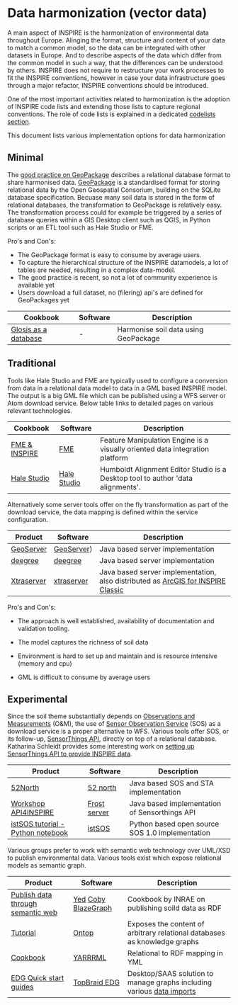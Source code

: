 

# Data harmonization (vector data)

A main aspect of INSPIRE is the harmonization of environmental data throughout Europe. Alinging the format, structure and content of your data to match a common model, so the data can be integrated with other datasets in Europe. And to describe aspects of the data which differ from the common model in such a way, that the differences can be understood by others. INSPIRE does not require to restructure your work processes to fit the INSPIRE conventions, however in case your data infrastructure goes through a major refactor, INSPIRE conventions should be introduced.

One of the most important activities related to harmonization is the adoption of INSPIRE code lists and extending those lists to capture regional conventions. The role of code lists is explained in a dedicated [codelists section](codelists.md). 

This document lists various implementation options for data harmonization

## Minimal

The [good practice on GeoPackage](https://github.com/INSPIRE-MIF/gp-geopackage-encodings) describes a relational database format to share harmonised data. [GeoPackage](https://www.geopackage.org/) is a standardised format for storing relational data by the Open Geospatial Consorium, building on the SQLite database specification. Becuase many soil data is stored in the form of relational databases, the transformation to GeoPackage is relatively easy. The transformation process could for example be triggered by a series of database queries within a GIS Desktop client such as QGIS, in Python scripts or an ETL tool such as Hale Studio or FME. 

Pro's and Con's:

- The GeoPackage format is easy to consume by average users.
- To capture the hierarchical structure of the INSPIRE datamodels, a lot of tables are needed, resulting in a complex data-model. 
- The good practice is recent, so not a lot of community experience is available yet 
- Users download a full dataset, no (filering) api's are defined for GeoPackages yet

| Cookbook | Software | Description |
| --- | --- | --- |
| [Glosis as a database](glosis-db.md) | - | Harmonise soil data using GeoPackage |

## Traditional

Tools like Hale Studio and FME are typically used to configure a conversion from data in a relational data model to data in a GML based INSPIRE model. The output is a big GML file which can be published using a WFS server or Atom download service. Below table links to detailed pages on various relevant technologies.

| Cookbook | Software | Description |
| --- | --- | --- |
| [FME & INSPIRE](https://www.safe.com/integrate/inspire-gml/) | [FME](https://www.safe.com/fme/) | Feature Manipulation Engine is a visually oriented data integration platform |
| [Hale Studio](tools/hale.md) | [Hale Studio](https://wetransform.to/halestudio/) | Humboldt Alignment Editor Studio is a Desktop tool to author 'data alignments'. |

Alternatively some server tools offer on the fly transformation as part of the download service, the data mapping is defined within the service configuration.

| Product | Software | Description |
| --- | --- | --- |
| [GeoServer](tools/geoserver.md) | [GeoServer](https://geoserver.org)) | Java based server implementation |
| [deegree](tools/deegree.md) | [deegree](https://www.deegree.org) |  Java based server implementation |
| [Xtraserver](tools/xtraserver.md) | [xtraserver](https://www.interactive-instruments.de/en/xtraserver/)  | Java based server implementation, also distributed as [ArcGIS for INSPIRE Classic](https://enterprise.arcgis.com/en/inspire/10.8/get-started/what-is-arcgis-for-inspire.htm) |

Pro's and Con's:

- The approach is well established, availability of documentation and validation tooling.
- The model captures the richness of soil data 

- Environment is hard to set up and maintain and is resource intensive (memory and cpu)
- GML is difficult to consume by average users

## Experimental

Since the soil theme substantially depends on [Observations and Measurements](https://www.ogc.org/standards/om) (O&M), the use of [Sensor Observation Service](https://www.ogc.org/standards/sos) (SOS) as a download service is a proper alternative to WFS. Various tools offer SOS, or its follow-up, [SensorThings API](https://www.ogc.org/standards/sensorthings), directly on top of a relational database. Katharina Schleidt provides some interesting work on [setting up SensorThings API to provide INSPIRE data](http://www.datacove.eu/inspire/).

| Product | Software | Description |
| --- | --- | --- |
| [52North](tools/52north.md) | [52 north](https://52north.org/software/software-projects/sos/) | Java based SOS and STA implementation |
| [Workshop API4INSPIRE](https://datacoveeu.github.io/API4INSPIRE/dissemination/Workshop-2020-11-19.html) | [Frost server](https://fraunhoferiosb.github.io/FROST-Server/) | Java based implementation of Sensorthings API |
| [istSOS tutorial - Python notebook](https://sourceforge.net/projects/istsos/files/Tutorials/) | [istSOS](http://istsos.org/) | Python based open source SOS 1.0 implementation |

Various groups prefer to work with semantic web technology over UML/XSD to publish environmental data. Various tools exist which expose relational models as semantic graph.

| Product | Software | Description |
| --- | --- | --- |
| [Publish data through semantic web](https://doi.org/10.15454/YJLFZI) | [Yed](https://www.yworks.com/products/yed) [Coby](https://forgemia.inra.fr/anaee-dev/coby) [BlazeGraph](https://blazegraph.com/) | Cookbook by INRAE on publishing soild data as RDF | 
| [Tutorial](https://ontop-vkg.org/tutorial/) | [Ontop](https://ontop-vkg.org/) | Exposes the content of arbitrary relational databases as knowledge graphs |
| [Cookbook](tools\yarrrml.md) | [YARRRML](https://rml.io/yarrrml/) | Relational to RDF mapping in YML |
| [EDG Quick start guides](https://archive.topquadrant.com/doc/7.4/quick_start_guides/index.html) | [TopBraid EDG](https://www.topquadrant.com) | Desktop/SAAS solution to manage graphs including various [data imports](https://www.topquadrant.com/doc/7.4/scripting/importing.html) |
